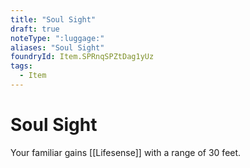 ```yaml
---
title: "Soul Sight"
draft: true
noteType: ":luggage:"
aliases: "Soul Sight"
foundryId: Item.SPRnqSPZtDag1yUz
tags:
  - Item
---
```


# Soul Sight

Your familiar gains [[Lifesense]] with a range of 30 feet.
